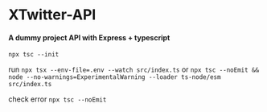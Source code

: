 # XTwitter-API

#### A dummy project API with Express + typescript

`npx tsc --init`

run
`npx tsx --env-file=.env --watch src/index.ts`
or
`npx tsc --noEmit && node --no-warnings=ExperimentalWarning --loader ts-node/esm src/index.ts`

check error
`npx tsc --noEmit`
